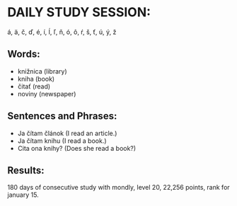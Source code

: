 # DAILY STUDY SESSION: 
á, ä, č, ď, é, í, ĺ, ľ, ň, ó, ô, ŕ, š, ť, ú, ý, ž 


## Words:
* knižnica (library)
* kniha (book)
* čitať (read) 
* noviny (newspaper)


## Sentences and Phrases:
* Ja čítam článok (I read an article.)
* Ja čítam knihu (I read a book.)
* Cita ona knihy? (Does she read a book?) 


## Results:
180 days of consecutive study with mondly, level 20, 22,256 points, rank for january 15. 
